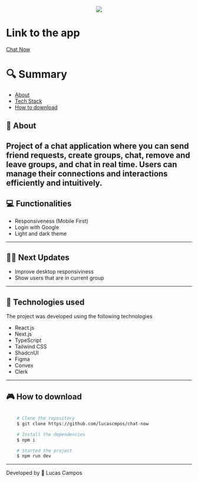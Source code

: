 <h1 align="center">
    <img src="https://ik.imagekit.io/4qca61gsh/chatnow.png?updatedAt=1718836795139">
    
   
</h1>

# Link to the app

[Chat Now](https://chatsnow.vercel.app)

# 🔍 Summary

- [About](#-sobre)
- [Tech Stack](#-tecnologias-utilizadas)
- [How to download](#-como-baixar-o-projeto)

## 📗 About

Project of a chat application where you can send friend requests, create groups, chat, remove and leave groups, and chat in real time. Users can manage their connections and interactions efficiently and intuitively.
---

## 💻 Functionalities

- Responsiveness (Mobile First)
- Login with Google
- Light and dark theme

---

## 👨‍🚀 Next Updates

- Improve desktop responsiviness
- Show users that are in current group

---

## 🚀 Technologies used

The project was developed using the following technologies

- React.js
- Next.js
- TypeScript
- Tailwind CSS
- ShadcnUI
- Figma
- Convex
- Clerk

---

## 🎮 How to download

```bash

    # Clone the repository
    $ git clone https://github.com/lucascmpos/chat-now

    # Install the dependencies
    $ npm i

    # Started the project
    $ npm run dev
```

---

Developed by 🐉 Lucas Campos
